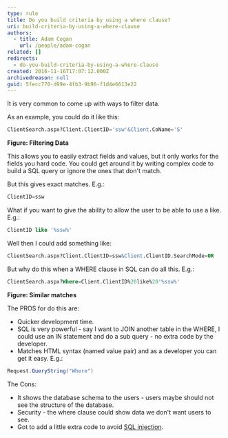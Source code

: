 ```yaml
---
type: rule
title: Do you build criteria by using a where clause?
uri: build-criteria-by-using-a-where-clause
authors:
  - title: Adam Cogan
    url: /people/adam-cogan
related: []
redirects:
  - do-you-build-criteria-by-using-a-where-clause
created: 2016-11-16T17:07:12.000Z
archivedreason: null
guid: 5fecc770-d99e-4fb3-9b96-f1d4e6613e22
---
```


It is very common to come up with ways to filter data. 

As an example, you could do it like this:

```sql
ClientSearch.aspx?Client.ClientID='ssw'&Client.CoName='S'
```
**Figure: Filtering Data**

This allows you to easily extract fields and values, but it only works for the fields you hard code. You could get around it by writing complex code to build a SQL query or ignore the ones that don't match.

<!--endintro-->

But this gives exact matches. E.g.:

```sql
ClientID=ssw
```

What if you want to give the ability to allow the user to be able to use a like. E.g.:

```sql
ClientID like '%ssw%'
```

Well then I could add something like:

```sql
ClientSearch.aspx?Client.ClientID=ssw&Client.ClientID.SearchMode=OR
```

But why do this when a WHERE clause in SQL can do all this. E.g.:

```sql
ClientSearch.aspx?Where=Client.ClientID%20like%20'%ssw%'
```
**Figure: Similar matches**

The PROS for do this are:

* Quicker development time.
* SQL is very powerful - say I want to JOIN another table in the WHERE, I could use an IN statement and do a sub query - no extra code by the developer.
* Matches HTML syntax (named value pair) and as a developer you can get it easy. E.g.:

```cs
Request.QueryString("Where")
```

The Cons:

* It shows the database schema to the users - users maybe should not see the structure of the database.
* Security - the where clause could show data we don't want users to see.
* Got to add a little extra code to avoid [SQL injection](https://www.w3schools.com/sql/sql_injection.asp).

